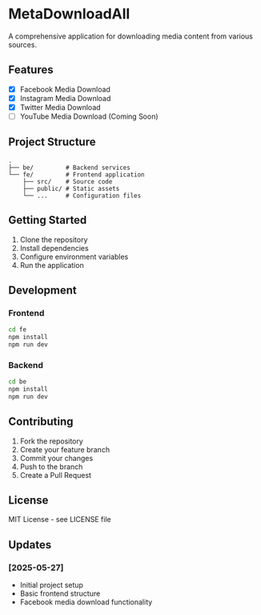 # MetaDownloadAll

A comprehensive application for downloading media content from various sources.

## Features

- [x] Facebook Media Download
- [x] Instagram Media Download
- [x] Twitter Media Download
- [ ] YouTube Media Download (Coming Soon)

## Project Structure

```
.
├── be/         # Backend services
└── fe/         # Frontend application
    ├── src/    # Source code
    ├── public/ # Static assets
    └── ...     # Configuration files
```

## Getting Started

1. Clone the repository
2. Install dependencies
3. Configure environment variables
4. Run the application

## Development

### Frontend

```bash
cd fe
npm install
npm run dev
```

### Backend

```bash
cd be
npm install
npm run dev
```

## Contributing

1. Fork the repository
2. Create your feature branch
3. Commit your changes
4. Push to the branch
5. Create a Pull Request

## License

MIT License - see LICENSE file

## Updates

### [2025-05-27]
- Initial project setup
- Basic frontend structure
- Facebook media download functionality
